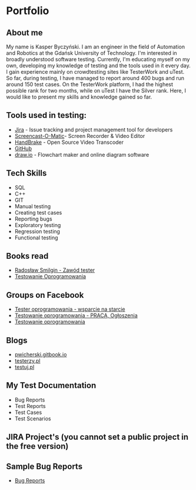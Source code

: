 
# Portfolio

## About me

My name is Kasper Byczyński. I am an engineer in the field of Automation and Robotics at the Gdańsk University of Technology. I'm interested in broadly understood software testing. Currently, I'm educating myself on my own, developing my knowledge of testing and the tools used in it every day. I gain experience mainly on crowdtesting sites like TesterWork and uTest. So far, during testing, I have managed to report around 400 bugs and run around 150 test cases. On the TesterWork platform, I had the highest possible rank for two months, while on uTest I have the Silver rank. Here, I would like to present my skills and knowledge gained so far.



## Tools used in testing:

* [Jira](https://www.atlassian.com/software/jira0) - Issue tracking and project management tool for developers
* [Screencast-O-Matic](https://screencast-o-matic.com/)- Screen Recorder & Video Editor
* [HandBrake](https://handbrake.fr/) - Open Source Video Transcoder
* [GitHub](https://github.com/)
* [draw.io](https://app.diagrams.net/) - Flowchart maker and online diagram software



## Tech Skills

* SQL
* C++
* GIT
* Manual testing
* Creating test cases
* Reporting bugs
* Exploratory testing
* Regression testing
* Functional testing

## Books read


* [Radosław Smilgin - Zawód tester](https://lubimyczytac.pl/ksiazka/291227/zawod-tester)
* [Testowanie Oprogramowania](https://pwicherski.gitbook.io)


## Groups on Facebook

* [Tester oprogramowania - wsparcie na starcie](https://www.facebook.com/groups/testeroprogramowania/?ref=group_header)
* [Testowanie oprogramowania - PRACA, Ogłoszenia](https://www.facebook.com/groups/215557562210470/)
* [Testowanie oprogramowania](https://www.facebook.com/groups/TestowanieOprogramowania/)

## Blogs

* [pwicherski.gitbook.io](pwicherski.gitbook.io/)
* [testerzy.pl](http://testerzy.pl)
* [testuj.pl](http://testuj.pl)

## My Test Documentation

* Bug Reports
* Test Reports
* Test Cases
* Test Scenarios


## JIRA Project's (you cannot set a public project in the free version)

## Sample Bug Reports

* [Bug Reports](https://drive.google.com/file/d/15bqFYa1E5wUZz2hfTRBnRLESzX23_jyr/view?usp=sharing)

